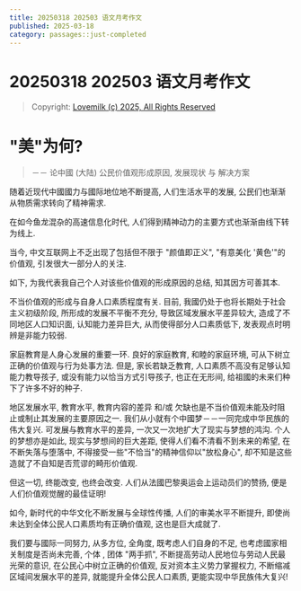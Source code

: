 ```yaml
---
title: 20250318 202503 语文月考作文
published: 2025-03-18
category: passages::just-completed
---
```


# 20250318 202503 语文月考作文

> Copyright: [Lovemilk (c) 2025, All Rights Reserved](https://aka.lovemilk.top/68)

# "美"为何?

> －－ 论中國 (大陆) 公民价值观形成原因, 发展现状 与 解决方案

随着近现代中國國力与國际地位地不断提高, 人们生活水平的发展, 公民们也渐渐从物质需求转向了精神需求.

在如今鱼龙混杂的高速信息化时代, 人们得到精神动力的主要方式也渐渐由线下转为线上.

当今, 中文互联网上不乏出现了包括但不限于 "颜值即正义", "有意美化 '黄色'"的价值观, 引发很大一部分人的关注.

如下, 为我代表我自己个人对该些价值观的形成原因的总结, 知其因方可善其本.

不当价值观的形成与自身人口素质程度有关. 目前, 我國仍处于也将长期处于社会主义初级阶段, 所形成的发展不平衡不充分, 导致区域发展水平差异较大, 造成了不同地区人口知识面, 认知能力差异巨大, 从而使得部分人口素质低下, 发表观点时明辨是非能力较弱.

家庭教育是人身心发展的重要一环. 良好的家庭教育, 和睦的家庭环境, 可从下树立正确的价值观与行为处事方法. 但是, 家长若缺乏教育, 人口素质不高没有足够认知能力教导孩子, 或没有能力以恰当方式引导孩子, 也正在无形间, 给祖國的未来们种下了许多不好的种子.

地区发展水平, 教育水平, 教育内容的差异 和/或 欠缺也是不当价值观未能及时阻止或制止其发展的主要原因之一. 我们从小就有个中國梦－－一同完成中华民族的伟大复兴. 可发展与教育水平的差异, 一次又一次地扩大了现实与梦想的鸿沟. 个人的梦想亦是如此, 现实与梦想间的巨大差距, 使得人们看不清看不到未来的希望, 在不断失落与堕落中, 不得接受一些"不恰当"的精神信仰以"放松身心", 却不知是这些造就了不自知是否荒谬的畸形价值观.

但这一切, 终能改变, 也终会改变. 人们从法國巴黎奥运会上运动员们的赞扬, 便是人们价值观觉醒的最佳证明!

如今, 新时代的中华文化不断发展与全球性传播, 人们的审美水平不断提升, 即使尚未达到全体公民人口素质均有正确价值观, 这也是巨大成就了.

我们要与國际一同努力, 从多方位, 全角度, 既考虑人们自身的不足, 也考虑國家相关制度是否尚未完善, 个体
, 团体 "两手抓", 不断提高劳动人民地位与劳动人民最光荣的意识, 在公民心中树立正确的价值观, 反对资本主义势力掌握权力, 不断缩减区域间发展水平的差异, 就能提升全体公民人口素质, 更能实现中华民族伟大复兴!
